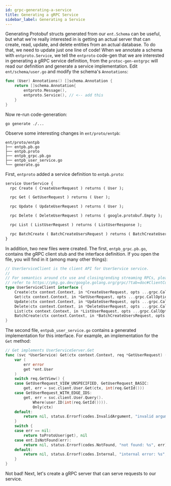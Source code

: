 ```yaml
---
id: grpc-generating-a-service
title: Generating a gRPC Service
sidebar_label: Generating a Service
---
```

Generating Protobuf structs generated from our `ent.Schema` can be useful, but what we're really interested in is getting an actual server that can create, read, update, and delete entities from an actual database. To do that, we need to update just one line of code! When we annotate a schema with `entproto.Service`, we tell the `entproto` code-gen that we are interested in generating a gRPC service definition, from the `protoc-gen-entgrpc` will read our definition and generate a service implementation. Edit `ent/schema/user.go` and modify the schema's `Annotations`:

```go {4}
func (User) Annotations() []schema.Annotation {
	return []schema.Annotation{
		entproto.Message(),
		entproto.Service(), // <-- add this
	}
}
```

Now re-run code-generation:

```console
go generate ./...
```

Observe some interesting changes in `ent/proto/entpb`:

```console
ent/proto/entpb
├── entpb.pb.go
├── entpb.proto
├── entpb_grpc.pb.go
├── entpb_user_service.go
└── generate.go
```

First, `entproto` added a service definition to `entpb.proto`:

```protobuf
service UserService {
  rpc Create ( CreateUserRequest ) returns ( User );

  rpc Get ( GetUserRequest ) returns ( User );

  rpc Update ( UpdateUserRequest ) returns ( User );

  rpc Delete ( DeleteUserRequest ) returns ( google.protobuf.Empty );

  rpc List ( ListUserRequest ) returns ( ListUserResponse );

  rpc BatchCreate ( BatchCreateUsersRequest ) returns ( BatchCreateUsersResponse );
}
```

In addition, two new files were created. The first, `entpb_grpc.pb.go`, contains the gRPC client stub and the interface definition. If you open the file, you will find in it (among many other things):

```go
// UserServiceClient is the client API for UserService service.
//
// For semantics around ctx use and closing/ending streaming RPCs, please
// refer to https://pkg.go.dev/google.golang.org/grpc/?tab=doc#ClientConn.NewStream.
type UserServiceClient interface {
	Create(ctx context.Context, in *CreateUserRequest, opts ...grpc.CallOption) (*User, error)
	Get(ctx context.Context, in *GetUserRequest, opts ...grpc.CallOption) (*User, error)
	Update(ctx context.Context, in *UpdateUserRequest, opts ...grpc.CallOption) (*User, error)
	Delete(ctx context.Context, in *DeleteUserRequest, opts ...grpc.CallOption) (*emptypb.Empty, error)
	List(ctx context.Context, in *ListUserRequest, opts ...grpc.CallOption) (*ListUserResponse, error)
	BatchCreate(ctx context.Context, in *BatchCreateUsersRequest, opts ...grpc.CallOption) (*BatchCreateUsersResponse, error)
}
```

The second file, `entpub_user_service.go` contains a generated implementation for this interface. For example, an implementation for the `Get` method:

```go
// Get implements UserServiceServer.Get
func (svc *UserService) Get(ctx context.Context, req *GetUserRequest) (*User, error) {
	var (
		err error
		get *ent.User
	)
	switch req.GetView() {
	case GetUserRequest_VIEW_UNSPECIFIED, GetUserRequest_BASIC:
		get, err = svc.client.User.Get(ctx, int(req.GetId()))
	case GetUserRequest_WITH_EDGE_IDS:
		get, err = svc.client.User.Query().
			Where(user.ID(int(req.GetId()))).
			Only(ctx)
	default:
		return nil, status.Errorf(codes.InvalidArgument, "invalid argument: unknown view")
	}
	switch {
	case err == nil:
		return toProtoUser(get), nil
	case ent.IsNotFound(err):
		return nil, status.Errorf(codes.NotFound, "not found: %s", err)
	default:
		return nil, status.Errorf(codes.Internal, "internal error: %s", err)
	}
}

```

Not bad! Next, let's create a gRPC server that can serve requests to our service.
